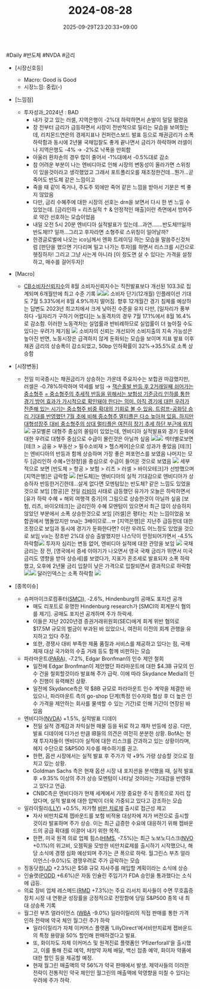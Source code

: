 ﻿---
title: "2024-08-28"
date: 2025-09-29T23:20:33+09:00
lastmod: 2025-10-02T20:04:49+09:00
type: docs
sidebar:
  open: true
weight: 16
---
<div style="display:none">
  <meta property="article:published_time" content="2025-09-29T14:20:33Z" />
  <meta property="article:modified_time" content="2025-10-02T11:04:49Z" />
</div>
#Daily #반도체 #NVDA #금리 

- [시장신호등]
	- Macro: Good is Good
	- 시장느낌:  중립(-)

- [느낌점] 
	- 투자성과_2024년 : BAD
		- 내가 갖고 있는 러셀, 지역은행이 -2%대 하락하면서 손발이 덜덜 떨렸음
		- 장 전부터 금리가 급등하면서 시장이 전반적으로 밀리는 모습을 보여줬는데, 리치몬드연은의 경제지표나 컨퍼런스보드 발표 등으로 채권금리가 소폭 하락함과 동시에 2년물 국채입찰도 좋게 끝나면서 금리가 하락하며 러셀이나 지역은행도 -4% → -2%로 낙폭을 만회함
		- 아울러 환차손의 경우 많이 줄어서 -1%대에서 -0.5%대로 감소
		- 참 어려운 부분이 나는 엔비디아로 인해 시장의 변동성이 올라가면 스위칭이 있을것이라고 생각했었고 그래서 포트폴리오를 재조정한건데...뭔가...곧죽어도 반도체 같은 느낌이고
		- 죽을 때 같이 죽거나, 주도주 외에만 죽어 같은 느낌을 받아서 기분은 썩 좋지 않았음
		- 다만, 금리 수혜주에 대한 시장의 선호는 drn을 보면서 다시 한 번 느낄 수 있었는데. [금리인하 = 리츠실적 ↑ & 안정적인 매출]이란 측면에서 방어주로 약간 선호하는 모습이었음
		- 내일 오전 5시 20분 엔비디아 실적발표가 있는데...과연.......반도체!!!일까 반도체!!? 일까...그리고 후자라면 소형주로 스위칭이 일어날까?
		- 한경글로벌에 나오는 ico님께서 엔화 트레이딩 하는 모습을 말씀주신것처럼 [판단을 했으면 기다리며 밀고 나가는 투자]를 하면서 리스크를 시간으로 헷징하자! 그리고 그냥 사는게 아니라 [이 정도면 살 수 있다는 가격을 설정하고, 매수를 걸어두자]!

- [Macro]
	- [CB소비자신뢰지수](/industry-study/cb소비자신뢰지수/)의 8월 소비자신뢰지수는 직전발표보다 개선된 103.3로 집계되며 6개월만에 최고 수준 기록
	  ![](Pasted%20image%2020240828111505.png)![](Pasted%20image%2020240828111828.png)
	  소비자 단기(12개월) 인플레이션 기대도 7월 5.33%에서 8월 4.9%까지 떨어짐. 향후 12개월간 경기 침체를 예상하는 답변도 2023년 최고치에서 크게 낮아진 수준을 유지
	  다만, [일자리가 풍부하다 -일자리가 구하기 어렵다]는 노동격차의 경우 7월 17.1%에서 8월 16.4%로 감소함. 이러한 노동격차는 실업률과 반비례하므로 실업률이 더 높아질 수도 있다는 우려가 제기됨 ![](Pasted%20image%2020240828112303.png)
	  소비자의 신뢰는 개선되어 소비지출의 지속 가능성은 높아진 반면, 노동시장은 급격하지 않게 둔화되는 모습을 보이며 지표 발표 이후 채권 금리의 상승폭이 감소되었고, 50bp 인하확률이 32%→35.5%로 소폭 상승함

- [시장변동]
	- 전일 미국증시는 채권금리가 상승하는 가운데 주요지수는 보합권 마감했지만, 러셀은 -0.78%하락하며 약세를 보임
	  → [잭슨홀발 반등 후 2거래일째 쉬어가는 중소형주](8.28_지금은%20주춤하지만,%20중소형주에%20긍정적인%20보험성%20기준금리%20인하%20환경.pdf#page=1&selection=50,0,61,4&color=yellow)
	  [= 중소형주의 추세적 반등을 위해서는 보험성 기준금리 인하를 통한 경기 방어 효과가 가시적으로 확인돼야 한다는 의미. 아직 경기에 대한 우려가 잔존해 있는 시기는 중소형주 비중 확대의 기회로 볼 수 있음. 트럼프-공화당 승리 기대를 반영했던 7월 초에 비해 중소형주 멀티플은 다소 높아져 있음. 하지만 대형성장주 대비 중소형주의 상대 멀티플은 여전히 장기 추세 하단 부근에 위치](8.28_지금은%20주춤하지만,%20중소형주에%20긍정적인%20보험성%20기준금리%20인하%20환경.pdf#page=1&selection=484,0,600,2&color=yellow)
	  ![](Pasted%20image%2020240828113040.png)
	  규모별론 대형주 중심의 쏠림이 있었는데, 엔비디아 실적발표와 경기 둔화에 대한 우려로 대형주 중심으로  수급이 몰린것은 아닐까 싶음
	  ![](Pasted%20image%2020240828113052.png)![](Pasted%20image%2020240828113730.png)
	  섹터별로보면 [테크 > 금융 > 부동산 > 필수소비재 > 헬스케어]순으로 성과가 좋았음
	  [테크]는 엔비디아의 반등과 함께 상승하며 가장 좋은 퍼포먼스를 보였음
	  나머지는 모두 [금리인하 수혜+안정정]을 중심으로 수급이 들어온 것으로 보였음
	  ![](Pasted%20image%2020240828113322.png)
	  세부적으로 보면 [반도체 > 항공 > 보험 > 리츠 > 러셀 > 바이오테크]가 선방했으며 [지역은행]은 급락함
	  ![](Pasted%20image%2020240828113833.png)
	  [반도체]는 엔비디아의 실적 기대감으로 엔비디아가 상승하자 반등한거긴한데...살게 없다면 모멘텀있는 반도체? 같은 느낌도 있었을것으로 보임
	  [항공]은 전일 [리비아](/industry-study/리비아/) 사태로 급등했던 유가가 오늘은 하락하면서 [유가 하락 수혜 + 해외 여행객 증가]의 그림으로 상승한것이 아닐까 싶음
	  [보험, 리츠, 바이오테크]는 금리인하 수혜 모멘텀이 있으면서 최근 많이 상승하지 않았던 부분에서 소폭 상승한것으로 보임
	  [러셀]은 평타는 치는 느낌이었음 보합권에서 멤돌았지만 tna는 3배이므로...ㅠ
	  [지역은행]은 지난주 급등한데 대한 조정으로 보임과 동시에 경기가 둔화한다면? 이란 우려도 어느정도 있었을 것으로 보임
	  vix는 장초반 2%대 상승 출발했지만 나스닥이 안정되어가면서 -4.5% 하락함![](Pasted%20image%2020240828115218.png)
	  투자자 심리는 변동 없어, 엔비디아 실적에 대한 관망을 보임 
	  ![](Pasted%20image%2020240828115325.png)
	  국채금리는 장 전, [영국에서 증세 이야기가 나오면서 영국 국채 금리가 뛰면서 미국 금리도 영향을 받아  상승세]를 보였다가, 지표가 혼조세로 발표되자 소폭 하락했고, 오후에 2년물 금리 입찰이 낮은 가격으로 입찰되면서 결과적으로 하락함
	  ![](Pasted%20image%2020240828115435.png)![](Pasted%20image%2020240828115447.png)
	  달러인덱스는 소폭 하락함
	  ![](Pasted%20image%2020240828120501.png)

- [종목이슈]
	- 슈퍼마이크로컴퓨터([SMCI](/company-analysis/smci/)), -2.6%, Hindenburg의 공매도 포지션 공개
		- 매도 리포트로 유명한 Hindenburg research가 [SMCI의 회계분식 혐의를 제기]. 공매도 포지션 공개하며 주가 하락세. 
		- 이들은 지난 2020년경 증권거래위원회(SEC)에게 회계 위반 혐의로 $17.5M 규모의 벌금이 부과된 바 있었으나, 여전히 이전의 회계 관행을 유지하고 있다 주장. 
		- 또한, 경쟁사 대비 부족한 제품 품질과 서비스를 제공하고 있다는 점, 국제 제재 대상 국가와의 수출 거래 등도 함께 비판하는 모습
	- 파라마운트([PARA](/company-analysis/para/)), -7.2%, Edgar Bronfman의 인수 제안 철회
		- 일전에 Edgar Bronfman이 제안했던 파라마운트에 대한 $4.3B 규모의 인수 건을 철회할것이라 발표해 주가 급락. 이에 따라 Skydance Media의 인수 진행이 유력해진 상황. 
		- 일전에 Skydance측은 약 $8B 규모로 파라마운트 인수 계약을 체결한 바 있으나, 파라마운트 측의 go-shop 단계(특정 인수자와 협상 후 더 높은 인수 가격을 제안하는 회사를 물색할 수 있는 기간)로 인해 기간이 연장된 바 있음
	- 엔비디아([NVDA](/company-analysis/nvda/)) +1.5%, 실적발표 디데이
		- 전일 실적 경계감과 차익실현 매물 등을 뒤로 하고 재차 반등에 성공. 다만, 발표 디데이에 다가선 만큼 IB들의 의견은 여전히 분분한 상황. BofA는 현재 투자자들이 엔비디아 실적에 대한 리스크를 간과하고 있는 상황이라며, 헤지 수단으로 S&P500 지수를 매수하기를 권고.
		- 한편, 옵션 시장에서는 실적 발표 후 주가가 약 +9% 가량 상승할 것으로 점치고 있는 상황. 
		- Goldman Sachs 측은 현재 옵션 시장 내 포지션을 분석했을 때, 실적 발표 후 +9.35% 이상의 주가 상승 모멘텀이 나타날 것이라는 기대감을 반영하고 있다고 언급. 
		- CNBC측은 엔비디아가 현재 세계에서 가장 중요한 주식 종목으로 자리 잡았다며, 실적 발표에 대한 압박이 더욱 가중되고 있다고 강조하는 모습
	- 일라이릴리([LLY](/company-analysis/lly/)) +0.5%, 저가형 [비만 치료제](/industry-study/비만-치료제/) 출시로 접근성 제고
		- 자사 비만치료제 젭바운드를 보험 비적용 대상자에 저가 버전으로 출시할 것이라 발표하며 주가 상승. 이는 최근 급증한 수요에 대응하기 위해 젭바운드의 공급 확대를 이끌어 내기 위한 목적. 
		- 한편, 미국 원격 의료 업체 힘스([HIMS](/company-analysis/hims/), -7.5%)는 최근 노보노디스크([NVO](/company-analysis/nvo/) +0.1%)의 위고비, 오젬픽을 모방한 비만치료제를 출시하기 시작했으나, 해당 소식에 경쟁 심화 예상되며 주가는 큰 폭으로 하락. 월그린스 부츠 얼라이언스(-9.0%)도 경쟁우려로 주가 급락하는 모습
	- 징동닷컴([JD](/company-analysis/jd/) +2.3%)은 $5B 규모 자사주를 매입할 계획이라는 소식에 상승
	- 인슐랫([PODD](/company-analysis/podd/) +6.6%)은 자동 인슐린 주입기가 FDA 승인을 통과했다는 소식에 급등. 
	- 의료 장비 업체 레스메드([RMD](/company-analysis/rmd/) +7.3%)는 주요 리서치 회사들이 수면 무호흡증 장치 시장 내 연평균 성장률을 긍정적으로 전망함에 당일 S&P500 종목 내 최대 상승폭 기록
	- 월그린 부츠 얼라이언스 ([WBA](/company-analysis/wba/) -9.0%) 일라이릴리의 직접 판매를 통한 가격 인하 전략에 약국 체인 월그린 주가 하락
		- 일라이릴리가 자체 이커머스 플랫폼 ‘LillyDirect’에서비만치료제 젭바운드의 특정 용량을 50% 할인해 판매하겠다고 발표. 
		- 또, 화이자도 자체 이커머스 및 원격진료 플랫폼인 ‘Pfizerforall’을 출시했고, 이를 통해 진료 예약, 처방약 자체 배달, 백신 접종 예약, 화이자 약품에 대한 할인 등을 제공할 예정. 
		- 현재 월그린 매출액의 약 56%가 약국 판매에서 발생. 제약사들의 이러한 전략이 전통적인 약국 체인인 월그린의 매출액에 악영향을 미칠 수 있다는 우려에 주가 하락.

